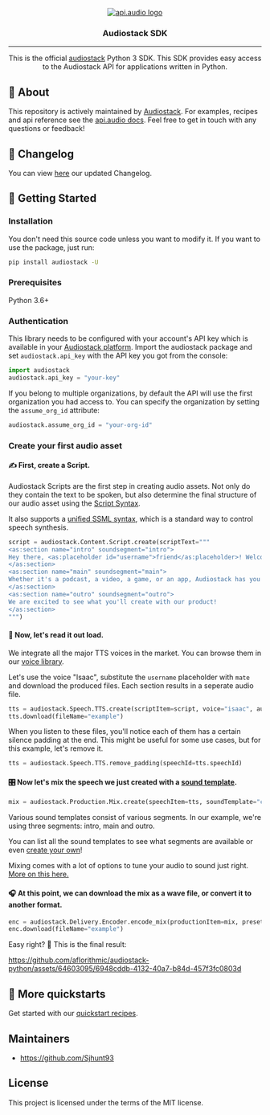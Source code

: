 <p align="center">
<a href="https://www.api.audio/" rel="noopener">
 <img src="https://uploads-ssl.webflow.com/60b89b300a9c71a64936aafd/60c1d07f4fd2c92916129788_logoAudio.svg" alt="api.audio logo"></a>
</p>

<h3 align="center">Audiostack SDK</h3>

---

<p align="center"> This is the official <a href="https://audiostack.ai/" rel="noopener">audiostack</a> Python 3 SDK. This SDK provides easy access to the Audiostack API for applications written in Python.
    <br>
</p>

## 🧐 About <a name = "about"></a>

This repository is actively maintained by [Audiostack](https://audiostack.ai/). For examples, recipes and api reference see the [api.audio docs](https://docs.audiostack.ai/reference/quick-start). Feel free to get in touch with any questions or feedback!

## :book:  Changelog

You can view [here](https://docs.audiostack.ai/changelog) our updated Changelog.

## 🏁 Getting Started <a name = "getting_started"></a>

### Installation

You don't need this source code unless you want to modify it. If you want to use the package, just run:

```sh
pip install audiostack -U
```

### Prerequisites <a name = "requirements"></a>

Python 3.6+

### Authentication

This library needs to be configured with your account's API key which is available in your [Audiostack platform](https://platform.audiostack.ai/audiostackapi). Import the audiostack package and set `audiostack.api_key` with the API key you got from the console:

```python
import audiostack
audiostack.api_key = "your-key"
```

If you belong to multiple organizations, by default the API will use the first organization you had access to. You can specify the organization by setting the `assume_org_id` attribute:

```python
audiostack.assume_org_id = "your-org-id"

```

### Create your first audio asset

#### ✍️ First, create a Script.

Audiostack Scripts are the first step in creating audio assets. Not only do they contain the text to be spoken, but also determine the final structure of our audio asset using the [Script Syntax](https://docs.audiostack.ai/docs/script-syntax).

It also supports a [unified SSML syntax](https://docs.audiostack.ai/docs/ssml-tags), which is a standard way to control speech synthesis.

```python
script = audiostack.Content.Script.create(scriptText="""
<as:section name="intro" soundsegment="intro">
Hey there, <as:placeholder id="username">friend</as:placeholder>! Welcome to Audiostack - the audio creation platform that allows you to create high quality audio assets using just a few lines of code.
</as:section>
<as:section name="main" soundsegment="main">
Whether it's a podcast, a video, a game, or an app, Audiostack has you covered. You can create voiceovers, sound effects, music, and more.
</as:section>
<as:section name="outro" soundsegment="outro">
We are excited to see what you'll create with our product!
</as:section>
""")
```

#### 🎤 Now, let's read it out load. 

We integrate all the major TTS voices in the market. You can browse them in our [voice library](https://library.audiostack.ai/).

Let's use the voice "Isaac", substitute the `username` placeholder with `mate` and download the produced files. Each section results in a seperate audio file.

```python
tts = audiostack.Speech.TTS.create(scriptItem=script, voice="isaac", audience={"username": "mate"})
tts.download(fileName="example")
```

When you listen to these files, you'll notice each of them has a certain silence padding at the end. This might be useful for some use cases, but for this example, let's remove it.

```python
tts = audiostack.Speech.TTS.remove_padding(speechId=tts.speechId)
```

#### 🎛️ Now let's mix the speech we just created with a [sound template](https://library.audiostack.ai/sound).

```python
mix = audiostack.Production.Mix.create(speechItem=tts, soundTemplate="chill_vibes")
```

Various sound templates consist of various segments. In our example, we're using three segments: intro, main and outro. 

You can list all the sound templates to see what segments are available or even [create your own](https://docs.audiostack.ai/docs/custom-sound-design-templates)!

Mixing comes with a lot of options to tune your audio to sound just right. 
[More on this here.](https://docs.audiostack.ai/docs/advance-timing-parameters)

#### 🎧 At this point, we can download the mix as a wave file, or convert it to another format.

```python
enc = audiostack.Delivery.Encoder.encode_mix(productionItem=mix, preset="mp3_high")
enc.download(fileName="example")
```

Easy right? 🔮 This is the final result:

https://github.com/aflorithmic/audiostack-python/assets/64603095/6948cddb-4132-40a7-b84d-457f3fc0803d

## :speedboat: More quickstarts <a name = "quickstarts"></a>

Get started with our [quickstart recipes](https://docs.audiostack.ai/docs/introduction).

## Maintainers <a name = "maintainers"> </a>

- https://github.com/Sjhunt93

## License <a name = "license"> </a>

This project is licensed under the terms of the MIT license.

